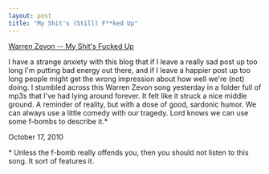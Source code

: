 ```yaml
---
layout: post
title: "My Shit's (Still) F**ked Up"
---
```


<p class="media"><span class="audioplayer"><span id="audioplayer_1"><a href="http://danielsjourney.com/files/01%20My%20Shit's%20Fucked%20Up.mp3">Warren Zevon -- My Shit's Fucked Up</a></span></span></p>

I have a strange anxiety with this blog that if I leave a really sad post up too long I'm putting bad energy out there, and if I leave a happier post up too long people might get the wrong impression about how well we're (not) doing. I stumbled across this Warren Zevon song yesterday in a folder full of mp3s that I've had lying around forever. It felt like it struck a nice middle ground. A reminder of reality, but with a dose of good, sardonic humor. We can always use a little comedy with our tragedy. Lord knows we can use some f-bombs to describe it.\*

<p class="date">October 17, 2010</p>

<p class="postscript">* Unless the f-bomb really offends you, then you should not listen to this song. It sort of features it.</p>

<script type="text/javascript">  
  $(function(){
    AudioPlayer.embed("audioplayer_1", {soundFile: "http://danielsjourney.com/files/01%20My%20Shit's%20Fucked%20Up.mp3",  
        titles: "My Shit's Fucked Up",  
        artists: "Warren Zevon"});
  });
</script>